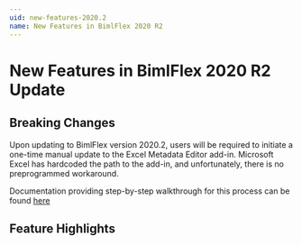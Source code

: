 ```yaml
---
uid: new-features-2020.2
name: New Features in BimlFlex 2020 R2 
---
```

# New Features in BimlFlex 2020 R2 Update

## Breaking Changes

Upon updating to BimlFlex version 2020.2, users will be required to initiate a one-time manual update to the Excel Metadata Editor add-in.
Microsoft Excel has hardcoded the path to the add-in, and unfortunately, there is no preprogrammed workaround.

Documentation providing step-by-step walkthrough for this process can be found [here](xref:excel-metadata-addin)

## Feature Highlights
